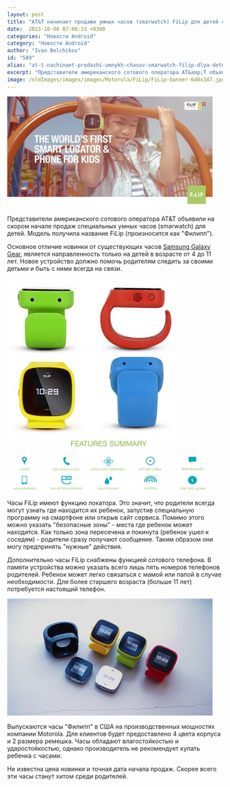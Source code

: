 ```yaml
---
layout: post
title: "AT&T начинает продажи умных часов (smarwatch) FiLip для детей с функцией локатора и мобильного телефона"
date:  2013-10-08 07:08:33 +0300
categories: "Новости Android"
category: "Новости Android"
author: "Ivan Belchikov"
id: "589"
alias: "at-t-nachinaet-prodazhi-umnykh-chasov-smarwatch-filip-dlya-detej-s-funktsiej-lokatora-i-mobilnogo-telefona"
excerpt: "Представители американского сотового оператора AT&amp;T объявили на скором начале продаж специальных умных часов (smarwatch) для детей. Модель получила название FiLip (произносится как Филипп). "
image: /oldImages/images/images/Motorola/FiLip/FiLip-banner-640x347.jpg
---
```

<img src="/oldImages/images/images/Motorola/FiLip/FiLip-banner-640x347.jpg" alt="FiLip - часы для детей" />

Представители американского сотового оператора AT&amp;T объявили на скором начале продаж специальных умных часов (smarwatch) для детей. Модель получила название FiLip (произносится как "Филипп"). 


Основное отличие новинки от существующих часов <a href="index.php?option=com_content&amp;view=article&amp;id=555&amp;catid=8&amp;Itemid=102">Samsung Galaxy Gear</a>, является направленность только на детей в возрасте от 4 до 11 лет. Новое устройство должно помочь родителям следить за своими детьми и быть с ними всегда на связи.

<img src="/oldImages/images/images/Motorola/FiLip/FiLip-angles.jpg" alt="Цвета FiLip"  />

<img src="/oldImages/images/images/Motorola/FiLip/FiLip-features-640x163.jpg" alt="Функции FiLip"  />

Часы FiLip имеют функцию локатора. Это значит, что родители всегда могут узнать где находится их ребенок, запустив специальную программу на смартфоне или открыв сайт сервиса. Помимо этого можно указать "безопасные зоны" - места где ребенок может находится. Как только зона пересечена и покинута (ребенок ушел к соседям) - родители сразу получают сообщение. Таким образом они могу предпринять "нужные" действия.

Дополнительно часы FiLip снабжены функцией сотового телефона. В памяти устройства можно указать всего лишь пять номеров телефонов родителей. Ребенок может легко связаться с мамой или папой в случае необходимости. Для более старшего возраста (больше 11 лет) потребуется настоящий телефон.

<img src="/oldImages/images/images/Motorola/FiLip/Filip-colors-housing-640x365.jpg" alt="Разнообразие часов FiLip" />

Выпускаются часы "Филипп" в США на производственных мощностях компании Motorola. Для клиентов будет предоставлено 4 цвета корпуса и 2 размера ремешка. Часы обладают влагостойкостью и ударостойкостью, однако производитель не рекомендует купать ребенка с часами. 

Не известна цена новинки и точная дата начала продаж. Скорее всего эти часы станут хитом среди родителей. 
